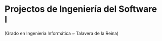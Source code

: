 # Projectos de Ingeniería del Software I
(Grado en Ingeniería Informática ~ Talavera de la Reina)


